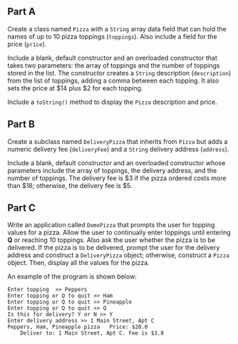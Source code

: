 ## Part A
Create a class named `Pizza` with a `String` array data field that can hold the names of up to 10 pizza toppings (`toppings`). Also include a field for the price (`price`). 

Include a blank, default constructor and an overloaded constructor that takes two parameters: the array of toppings and the number of toppings stored in the list. The constructor creates a `String` description (`description`) from the list of toppings, adding a comma between each topping. It also sets the price at $14 plus $2 for each topping. 

Include a `toString()` method to display the `Pizza` description and price.

## Part B
Create a subclass named `DeliveryPizza` that inherits from `Pizza` but adds a numeric delivery fee (`deliveryFee`) and a `String` delivery address (`address`).

Include a blank, default constructor and an overloaded constructor whose parameters include the array of toppings, the delivery address, and the number of toppings. The delivery fee is $3 if the pizza ordered costs more than $18; otherwise, the delivery fee is $5.

## Part C
Write an application called `DemoPizza` that prompts the user for topping values for a pizza. Allow the user to continually enter toppings until entering **Q** or reaching 10 toppings. Also ask the user whether the pizza is to be delivered. If the pizza is to be delivered, prompt the user for the delivery address and construct a `DeliveryPizza` object; otherwise, construct a `Pizza` object. Then, display all the values for the pizza.

An example of the program is shown below: 
```
Enter topping  >> Peppers
Enter topping or Q to quit >> Ham 
Enter topping or Q to quit >> Pineapple
Enter topping or Q to quit >> Q
Is this for delivery? Y or N >> Y
Enter delivery address >> 1 Main Street, Apt C         
Peppers, Ham, Pineapple pizza   Price: $20.0
    Deliver to: 1 Main Street, Apt C. Fee is $3.0
```

